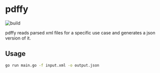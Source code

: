 # pdffy

![build](https://github.com/noosxe/pdffy/actions/workflows/go.yml/badge.svg)

pdffy reads parsed xml files for a specific use case and
generates a json version of it.

## Usage

```sh
go run main.go -f input.xml -o output.json
```
